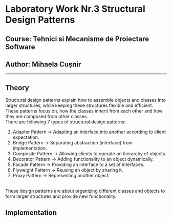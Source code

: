 # Laboratory Work Nr.3 Structural Design Patterns
## Course: Tehnici si Mecanisme de Proiectare Software
## Author: Mihaela Cușnir
****
## Theory
Structural design patterns explain how to assemble objects and classes into larger structures, while keeping these structures flexible and efficient. These patterns focus on, how the classes inherit from each other and how they are composed from other classes. 
<br>
There are following 7 types of structural design patterns:
</br>
  1. Adapter Pattern -> Adapting an interface into another according to client expectation.
  2. Bridge Pattern -> Separating abstraction (interface) from implementation.
  3. Composite Pattern -> Allowing clients to operate on hierarchy of objects.
  4. Decorator Pattern -> Adding functionality to an object dynamically.
  5. Facade Pattern -> Providing an interface to a set of interfaces.
  6. Flyweight Pattern -> Reusing an object by sharing it.
  7. Proxy Pattern -> Representing another object.
<br>
These design patterns are about organizing different classes and objects to form larger structures and provide new functionality.

## Implementation
The Structural Patterns I used was the Bridge Pattern, Facade Pattern and the Proxy Pattern.
### Facade Pattern
<br>
In the `DeviceControlFacade` class is an example of a design pattern called the facade pattern. It provides a simplified interface to a set of interfaces in a subsystem, making it easier to use. It has the goal to simplify the process of turning on and off various devices (TV, radio, light) by providing two methods: TurnOnAllDevices and TurnOffAllDevices. I have an Interfaces (`IDevice`), that allows to treat these devices uniformly through a common interface. Facade Class (`DeviceControlFacade`) acts as a facade, providing a simplified interface for controlling multiple devices at once. The constructor initializes instances of the concrete device classes (TV, radio, light). Last, but not least, the methods call the respective `TurnOn()` and `TurnOff()` methods on each device. This encapsulates the complexity of interacting with individual devices.

```
public class DeviceControlFacade
{
    private IDevice tv;
    private IDevice radio;
    private IDevice light;

    public DeviceControlFacade()
    {
        tv = new TV();
        radio = new Radio();
        light = new Light();
    }

    public void TurnOnAllDevices()
    {
        tv.TurnOn();
        radio.TurnOn();
        light.TurnOn();
    }

    public void TurnOffAllDevices()
    {
        tv.TurnOff();
        radio.TurnOff();
        light.TurnOff();
    }
}
```
### Proxy Pattern
The `DeviceControlProxy` class is implementing the Proxy pattern, which allows to control access to the `DeviceControlFacade` class based on certain conditions. Here it checks if the user has administrative privileges before allowing them to turn on or off all devices.
  1. Inheritance: `DeviceControlProxy` -> inherits from `DeviceControlFacade`. This means that `DeviceControlProxy` has the same methods as `DeviceControlFacade` and can override or extend their behavior.
  2. Additional State: DeviceControlProxy introduces a new boolean variable `isAdmin` to determine whether the user has administrative privileges or not.
  3.Overriding Methods (`TurnOnAllDevices`, `TurnOffAllDevices`): These methods override the corresponding methods in the base class (`DeviceControlFacade`). They first check if the user is an admin. If yes, it calls the corresponding method in the base class. If not, it prints a message indicating that the user is not authorized.
```
public class DeviceControlProxy : DeviceControlFacade
{
    private bool isAdmin = false;

    public DeviceControlProxy(bool isAdmin)
    {
        this.isAdmin = isAdmin;
    }

    public void TurnOnAllDevices()
    {
        if (isAdmin)
        {
            base.TurnOnAllDevices();
        }
        else
        {
            Console.WriteLine("You are not authorized to perform this action.");
        }
    }

    public void TurnOffAllDevices()
    {
        if (isAdmin)
        {
            base.TurnOffAllDevices();
        }
        else
        {
            Console.WriteLine("You are not authorized to perform this action.");
        }
    }
}
```
### Bridge Pattern



****
## Conclusion
For ***Facade***: It simplifies the client code by providing a high-level interface to interact with the devices, rather than dealing with the details of each device individually. It promotes encapsulation and reduces dependencies between the client code and the subsystem of devices.
<br>
For ***Proxy***: This pattern is useful when adding an additional layer of control or behavior to an existing class without modifying its code directly. In this case, the proxy ensures that only users with administrative privileges can control the devices.
<br>
For ***Bridge***: 
